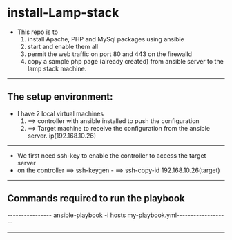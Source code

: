 # install-Lamp-stack
 - This repo is to
	1. install Apache, PHP and MySql packages using ansible
 	2. start and enable them all
	3. permit the web traffic on port 80 and 443 on the firewalld
	4. copy a sample php page (already created) from ansible server to the lamp stack machine.
**************************************************************************************************

## The setup environment:
- I have 2 local virtual machines
	1. ==> controller with ansible installed to push the configuration
	2. ==> Target machine to receive the configuration from the ansible server. ip(192.168.10.26)
****************************************************************************************************
- We first need ssh-key to enable the controller to access the target server
- on the controller ==> ssh-keygen
		-  ==> ssh-copy-id 192.168.10.26(target)
****************************************************************************************************		  
## Commands required to run the playbook
---------------- ansible-playbook -i hosts my-playbook.yml-------------------
***************************************************************************************************

